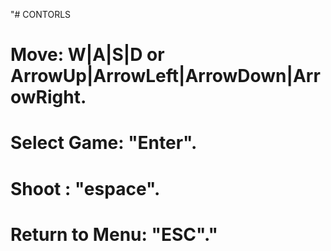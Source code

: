 "# CONTORLS
 # Move: W|A|S|D  or  ArrowUp|ArrowLeft|ArrowDown|ArrowRight.
 # Select Game: "Enter".
 # Shoot : "espace". 
 # Return to Menu: "ESC"." 

